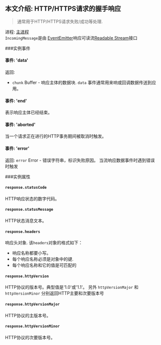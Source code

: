 ## 本文介绍: HTTP/HTTPS请求的握手响应
> 通常用于HTTP/HTTPS请求失败/成功等处理. 

进程: [主进程](../glossary.md#main-process)      
`IncomingMessage`是由 [EventEmitter](https://nodejs.org/api/events.html#events_class_eventemitter)响应可读流[Readable Stream](https://nodejs.org/api/stream.html#stream_readable_streams)接口

###实例事件

#### 事件: 'data'
返回:
* `chunk` Buffer - 响应主体的数据块.
`data` 事件通常用来响或回调数据传送到应用。

#### 事件: 'end'
表示响应主体已经结束。

#### 事件: 'aborted'
当一个请求正在进行的HTTP事务期间被取消时触发。

#### 事件: 'error'
返回:
`error` Error - 错误字符串，标识失败原因。
当流响应数据事件时遇到错误时触发

###实例属性
#### `response.statusCode`
HTTP响应状态的数字代码。

#### `response.statusMessage`
HTTP状态消息文本。

#### `response.headers`
响应头对象. 该`headers`对象的格式如下：
* 响应名称都要小写。
* 每个响应名称必须是对象中的键.
* 每个响应名称和它的值是可匹配的

#### `response.httpVersion`
HTTP协议的版本号。典型值是'1.0'或'1.1'。
 另外 `httpVersionMajor` 和 `httpVersionMinor` 分别返回HTTP主要和次要版本号

#### `response.httpVersionMajor`
HTTP协议的主版本号。

#### `response.httpVersionMinor`
HTTP协议的次要版本号。